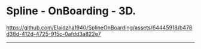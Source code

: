 Spline - OnBoarding - 3D.
=========================

https://github.com/Elaidzha1940/SplineOnBoarding/assets/64445918/b478d38d-412d-4725-915c-0afdd3a822e7

-------------------------
